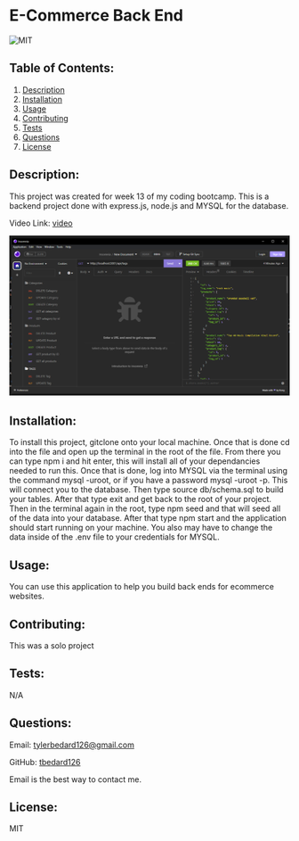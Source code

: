 # E-Commerce Back End
  ![MIT](https://img.shields.io/badge/license-MIT-blue)

            
## Table of Contents:
1. [Description](#description)
2. [Installation](#installation)
3. [Usage](#usage)
4. [Contributing](#contributing)
5. [Tests](#tests)
6. [Questions](#questions)
7. [License](#license)

## Description:
This project was created for week 13 of my coding bootcamp. This is a backend project done with express.js, node.js and MYSQL for the database.          

Video Link:
[video](https://drive.google.com/file/d/1hrYq4C3PFj8Db4RU_kCxzafFPXN5F-lM/view)


![](Assets/ecommerce-insomnia.png)

## Installation:
To install this project, gitclone onto your local machine. Once that is done cd into the file and open up the terminal in the root of the file. From there you can type npm i and hit enter, this will install all of your dependancies needed to run this. Once that is done, log into MYSQL via the terminal using the command mysql -uroot, or if you have a password mysql -uroot -p. This will connect you to the database. Then type source db/schema.sql to build your tables. After that type exit and get back to the root of your project. Then in the terminal again in the root, type npm seed and that will seed all of the data into your database. After that type npm start and the application should start running on your machine. You also may have to change the data inside of the .env file to your credentials for MYSQL.
            
## Usage:
You can use this application to help you build back ends for ecommerce websites.
            
## Contributing:
This was a solo project
            
## Tests:
N/A
    
## Questions:
Email: tylerbedard126@gmail.com


GitHub: 
[tbedard126](https://github.com/tbedard126)


Email is the best way to contact me.
## License:

  MIT
  
  
  